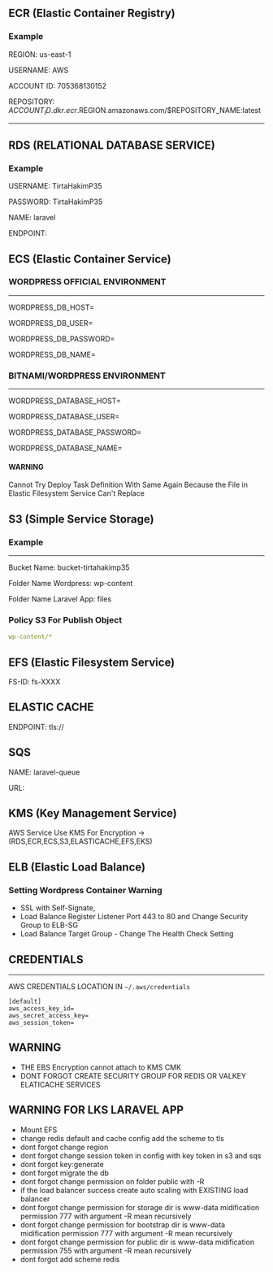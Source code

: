 ## ECR (Elastic Container Registry)
### Example

REGION: us-east-1

USERNAME: AWS

ACCOUNT ID: 705368130152

REPOSITORY: $ACCOUNT_ID.dkr.ecr.$REGION.amazonaws.com/$REPOSITORY_NAME:latest

----
## RDS (RELATIONAL DATABASE SERVICE)
### Example

USERNAME: TirtaHakimP35

PASSWORD: TirtaHakimP35

NAME: laravel

ENDPOINT: 

## ECS (Elastic Container Service)

### WORDPRESS OFFICIAL ENVIRONMENT
---
WORDPRESS_DB_HOST=

WORDPRESS_DB_USER=

WORDPRESS_DB_PASSWORD=

WORDPRESS_DB_NAME=

### BITNAMI/WORDPRESS ENVIRONMENT
---
WORDPRESS_DATABASE_HOST=

WORDPRESS_DATABASE_USER=

WORDPRESS_DATABASE_PASSWORD=

WORDPRESS_DATABASE_NAME=

#### WARNING 
Cannot Try Deploy Task Definition With Same Again Because the File in Elastic Filesystem Service Can't Replace

## S3 (Simple Service Storage)
### Example
----
Bucket Name: bucket-tirtahakimp35

Folder Name Wordpress: wp-content

Folder Name Laravel App: files

### Policy S3 For Publish Object
```yaml
wp-content/*
```

## EFS (Elastic Filesystem Service) 

FS-ID: fs-XXXX

## ELASTIC CACHE

ENDPOINT: tls://

## SQS

NAME: laravel-queue

URL: 

## KMS (Key Management Service)

AWS Service Use KMS For Encryption -> (RDS,ECR,ECS,S3,ELASTICACHE,EFS,EKS)

## ELB (Elastic Load Balance)

### Setting Wordpress Container Warning
- SSL with Self-Signate,
- Load Balance Register Listener Port 443 to 80 and Change Security Group to ELB-SG
- Load Balance Target Group - Change The Health Check Setting



## CREDENTIALS 
---
AWS CREDENTIALS LOCATION IN ``` ~/.aws/credentials ```
```
[default]
aws_access_key_id=
aws_secret_access_key=
aws_session_token=
```

## WARNING 
- THE EBS Encryption cannot attach to KMS CMK 
- DONT FORGOT CREATE SECURITY GROUP FOR REDIS OR VALKEY ELATICACHE SERVICES

## WARNING FOR LKS LARAVEL APP
- Mount EFS
- change redis default and cache config add the scheme to tls
- dont forgot change region
- dont forgot change session token in config with key token in s3 and sqs
- dont forgot key:generate
- dont forgot migrate the db
- dont forgot change permission on folder public with -R
- if the load balancer success create auto scaling with EXISTING load balancer
- dont forgot change permission for storage dir is www-data midification permission 777 with argument -R mean recursively
- dont forgot change permission for bootstrap dir is www-data midification permission 777 with argument -R mean recursively
- dont forgot change permission for public dir is www-data midification permission 755 with argument -R mean recursively
- dont forgot add scheme redis

